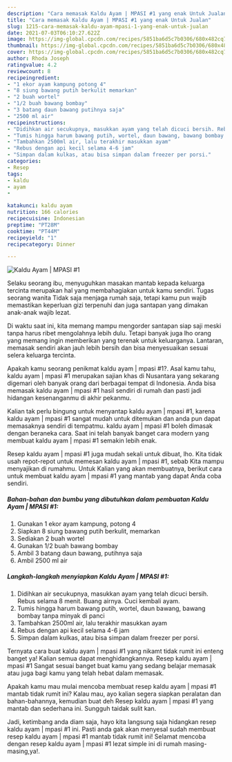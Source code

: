 ```yaml
---
description: "Cara memasak Kaldu Ayam | MPASI #1 yang enak Untuk Jualan"
title: "Cara memasak Kaldu Ayam | MPASI #1 yang enak Untuk Jualan"
slug: 1215-cara-memasak-kaldu-ayam-mpasi-1-yang-enak-untuk-jualan
date: 2021-07-03T06:10:27.622Z
image: https://img-global.cpcdn.com/recipes/5851ba6d5c7b0306/680x482cq70/kaldu-ayam-mpasi-1-foto-resep-utama.jpg
thumbnail: https://img-global.cpcdn.com/recipes/5851ba6d5c7b0306/680x482cq70/kaldu-ayam-mpasi-1-foto-resep-utama.jpg
cover: https://img-global.cpcdn.com/recipes/5851ba6d5c7b0306/680x482cq70/kaldu-ayam-mpasi-1-foto-resep-utama.jpg
author: Rhoda Joseph
ratingvalue: 4.2
reviewcount: 8
recipeingredient:
- "1 ekor ayam kampung potong 4"
- "8 siung bawang putih berkulit memarkan"
- "2 buah wortel"
- "1/2 buah bawang bombay"
- "3 batang daun bawang putihnya saja"
- "2500 ml air"
recipeinstructions:
- "Didihkan air secukupnya, masukkan ayam yang telah dicuci bersih. Rebus selama 8 menit. Buang airnya. Cuci kembali ayam."
- "Tumis hingga harum bawang putih, wortel, daun bawang, bawang bombay tanpa minyak di panci"
- "Tambahkan 2500ml air, lalu terakhir masukkan ayam"
- "Rebus dengan api kecil selama 4-6 jam"
- "Simpan dalam kulkas, atau bisa simpan dalam freezer per porsi."
categories:
- Resep
tags:
- kaldu
- ayam
- 

katakunci: kaldu ayam  
nutrition: 166 calories
recipecuisine: Indonesian
preptime: "PT28M"
cooktime: "PT44M"
recipeyield: "1"
recipecategory: Dinner

---
```



![Kaldu Ayam | MPASI #1](https://img-global.cpcdn.com/recipes/5851ba6d5c7b0306/680x482cq70/kaldu-ayam-mpasi-1-foto-resep-utama.jpg)

Selaku seorang ibu, menyuguhkan masakan mantab kepada keluarga tercinta merupakan hal yang membahagiakan untuk kamu sendiri. Tugas seorang  wanita Tidak saja menjaga rumah saja, tetapi kamu pun wajib memastikan keperluan gizi terpenuhi dan juga santapan yang dimakan anak-anak wajib lezat.

Di waktu  saat ini, kita memang mampu mengorder santapan siap saji meski tanpa harus ribet mengolahnya lebih dulu. Tetapi banyak juga lho orang yang memang ingin memberikan yang terenak untuk keluarganya. Lantaran, memasak sendiri akan jauh lebih bersih dan bisa menyesuaikan sesuai selera keluarga tercinta. 



Apakah kamu seorang penikmat kaldu ayam | mpasi #1?. Asal kamu tahu, kaldu ayam | mpasi #1 merupakan sajian khas di Nusantara yang sekarang digemari oleh banyak orang dari berbagai tempat di Indonesia. Anda bisa memasak kaldu ayam | mpasi #1 hasil sendiri di rumah dan pasti jadi hidangan kesenanganmu di akhir pekanmu.

Kalian tak perlu bingung untuk menyantap kaldu ayam | mpasi #1, karena kaldu ayam | mpasi #1 sangat mudah untuk ditemukan dan anda pun dapat memasaknya sendiri di tempatmu. kaldu ayam | mpasi #1 boleh dimasak dengan beraneka cara. Saat ini telah banyak banget cara modern yang membuat kaldu ayam | mpasi #1 semakin lebih enak.

Resep kaldu ayam | mpasi #1 juga mudah sekali untuk dibuat, lho. Kita tidak usah repot-repot untuk memesan kaldu ayam | mpasi #1, sebab Kita mampu menyajikan di rumahmu. Untuk Kalian yang akan membuatnya, berikut cara untuk membuat kaldu ayam | mpasi #1 yang mantab yang dapat Anda coba sendiri.

<!--inarticleads1-->

##### Bahan-bahan dan bumbu yang dibutuhkan dalam pembuatan Kaldu Ayam | MPASI #1:

1. Gunakan 1 ekor ayam kampung, potong 4
1. Siapkan 8 siung bawang putih berkulit, memarkan
1. Sediakan 2 buah wortel
1. Gunakan 1/2 buah bawang bombay
1. Ambil 3 batang daun bawang, putihnya saja
1. Ambil 2500 ml air




<!--inarticleads2-->

##### Langkah-langkah menyiapkan Kaldu Ayam | MPASI #1:

1. Didihkan air secukupnya, masukkan ayam yang telah dicuci bersih. Rebus selama 8 menit. Buang airnya. Cuci kembali ayam.
1. Tumis hingga harum bawang putih, wortel, daun bawang, bawang bombay tanpa minyak di panci
1. Tambahkan 2500ml air, lalu terakhir masukkan ayam
1. Rebus dengan api kecil selama 4-6 jam
1. Simpan dalam kulkas, atau bisa simpan dalam freezer per porsi.




Ternyata cara buat kaldu ayam | mpasi #1 yang nikamt tidak rumit ini enteng banget ya! Kalian semua dapat menghidangkannya. Resep kaldu ayam | mpasi #1 Sangat sesuai banget buat kamu yang sedang belajar memasak atau juga bagi kamu yang telah hebat dalam memasak.

Apakah kamu mau mulai mencoba membuat resep kaldu ayam | mpasi #1 mantab tidak rumit ini? Kalau mau, ayo kalian segera siapkan peralatan dan bahan-bahannya, kemudian buat deh Resep kaldu ayam | mpasi #1 yang mantab dan sederhana ini. Sungguh taidak sulit kan. 

Jadi, ketimbang anda diam saja, hayo kita langsung saja hidangkan resep kaldu ayam | mpasi #1 ini. Pasti anda gak akan menyesal sudah membuat resep kaldu ayam | mpasi #1 mantab tidak rumit ini! Selamat mencoba dengan resep kaldu ayam | mpasi #1 lezat simple ini di rumah masing-masing,ya!.

